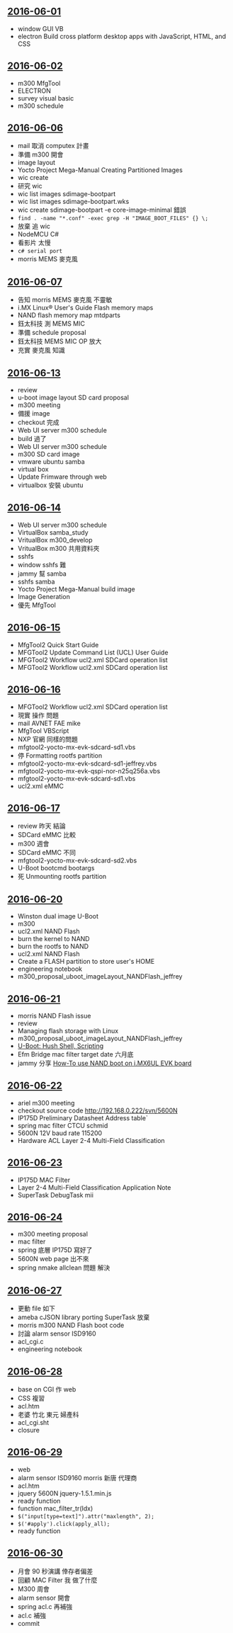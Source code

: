 [2016-06-01](https://github.com/silenceuncrio/diary/wiki/20160601_jeffrey)
---
- window GUI  VB
- electron Build cross platform desktop apps with JavaScript, HTML, and CSS

[2016-06-02](https://github.com/silenceuncrio/diary/wiki/20160602_jeffrey)
---
- m300 MfgTool  
- ELECTRON
- survey visual basic
- m300 schedule  

[2016-06-06](https://github.com/silenceuncrio/diary/wiki/20160606_jeffrey)
---
- mail 取消 computex 計畫
- 準備 m300 開會
- image layout
- Yocto Project Mega-Manual Creating Partitioned Images
- wic create
- 研究 wic
- wic list images sdimage-bootpart
- wic list images sdimage-bootpart.wks
- wic create sdimage-bootpart -e core-image-minimal 錯誤
- `find . -name "*.conf" -exec grep -H "IMAGE_BOOT_FILES" {} \;`
- 放棄 追 wic
- NodeMCU C#
- 看影片 太慢  
- `c# serial port`
- morris MEMS 麥克風


[2016-06-07](https://github.com/silenceuncrio/diary/wiki/20160607_jeffrey)
---
- 告知 morris MEMS 麥克風 不靈敏
- i.MX Linux® User's Guide Flash memory maps
- NAND flash memory map mtdparts
- 鈺太科技 測 MEMS MIC  
- 準備 schedule proposal
- 鈺太科技 MEMS MIC OP 放大  
- 充實 麥克風 知識

[2016-06-13](https://github.com/silenceuncrio/diary/wiki/20160613_jeffrey)
---
- review
- u-boot image layout SD card proposal
- m300 meeting
- 備援 image
- checkout 完成
- Web UI server m300 schedule
- build 過了
- Web UI server m300 schedule
- m300 SD card image
- vmware ubuntu samba  
- virtual box
- Update Frimware through web
- virtualbox 安裝 ubuntu

[2016-06-14](https://github.com/silenceuncrio/diary/wiki/20160614_jeffrey)
---
- Web UI server m300 schedule
- VirtualBox samba_study
- VritualBox m300_develop
- VritualBox m300 共用資料夾
- sshfs
- window sshfs 難
- jammy 幫 samba
- sshfs samba
- Yocto Project Mega-Manual build image
- Image Generation
- 優先 MfgTool

[2016-06-15](https://github.com/silenceuncrio/diary/wiki/20160615_jeffrey)
---
- MfgTool2 Quick Start Guide
- MFGTool2 Update Command List (UCL) User Guide
- MFGTool2 Workflow ucl2.xml SDCard operation list
- MFGTool2 Workflow ucl2.xml SDCard operation list

[2016-06-16](https://github.com/silenceuncrio/diary/wiki/20160616_jeffrey)
---
- MFGTool2 Workflow ucl2.xml SDCard operation list
- 現實 操作 問題
- mail AVNET FAE mike
- MfgTool VBScript
- NXP 官網 同樣的問題
- mfgtool2-yocto-mx-evk-sdcard-sd1.vbs 
- 停 Formatting rootfs partition
- mfgtool2-yocto-mx-evk-sdcard-sd1-jeffrey.vbs
- mfgtool2-yocto-mx-evk-qspi-nor-n25q256a.vbs
- mfgtool2-yocto-mx-evk-sdcard-sd1.vbs
- ucl2.xml eMMC

[2016-06-17](https://github.com/silenceuncrio/diary/wiki/20160617_jeffrey)
---
- review 昨天 結論
- SDCard eMMC 比較
- m300 週會
- SDCard eMMC 不同
- mfgtool2-yocto-mx-evk-sdcard-sd2.vbs
- U-Boot bootcmd bootargs
- 死 Unmounting rootfs partition


[2016-06-20](https://github.com/silenceuncrio/diary/wiki/20160620_jeffrey)
---
- Winston dual image U-Boot
- m300
- ucl2.xml NAND Flash
- burn the kernel to NAND
- burn the rootfs to NAND
- ucl2.xml NAND Flash
- Create a FLASH partition to store user's HOME
- engineering notebook
- m300_proposal_uboot_imageLayout_NANDFlash_jeffrey

[2016-06-21](https://github.com/silenceuncrio/diary/wiki/20160621_jeffrey)
---
- morris NAND Flash issue
- review
- Managing flash storage with Linux
- m300_proposal_uboot_imageLayout_NANDFlash_jeffrey
- [U-Boot: Hush Shell, Scripting](http://www.xilinx.com/video/soc/u-boot-hush-shell-scripting.html)  
- Efm Bridge mac filter target date 六月底
- jammy 分享 [How-To use NAND boot on i.MX6UL EVK board](https://community.nxp.com/docs/DOC-236994)

[2016-06-22](https://github.com/silenceuncrio/diary/wiki/20160622_jeffrey)
---
- ariel m300 meeting  
- checkout source code http://192.168.0.222/svn/5600N
- IP175D Preliminary Datasheet Address table`
- spring mac filter CTCU schmid
- 5600N 12V baud rate 115200
- Hardware ACL Layer 2-4 Multi-Field Classification

[2016-06-23](https://github.com/silenceuncrio/diary/wiki/20160623_jeffrey)
---
- IP175D MAC Filter
- Layer 2-4 Multi-Field Classification Application Note
- SuperTask DebugTask mii

[2016-06-24](https://github.com/silenceuncrio/diary/wiki/20160624_jeffrey)
---
- m300 meeting proposal  
- mac filter
- spring 底層 IP175D 寫好了
- 5600N web page 出不來
- spring nmake allclean 問題 解決



[2016-06-27](https://github.com/silenceuncrio/diary/wiki/20160627_jeffrey)
---
- 更動 file 如下
- ameba cJSON library porting SuperTask 放棄
- morris m300 NAND Flash boot code
- 討論 alarm sensor ISD9160
- acl_cgi.c
- engineering notebook

[2016-06-28](https://github.com/silenceuncrio/diary/wiki/20160628_jeffrey)
---
- base on CGI 作 web
- CSS 複習
- acl.htm
- 老婆 竹北 東元 婦產科
- acl_cgi.sht
- closure

[2016-06-29](https://github.com/silenceuncrio/diary/wiki/20160629_jeffrey)
---
- web
- alarm sensor ISD9160 morris 新唐 代理商
- acl.htm
- jquery 5600N jquery-1.5.1.min.js
- ready function
- function mac_filter_tr(Idx)
- `$("input[type=text]").attr("maxlength", 2);`
- `$('#apply').click(apply_all);`
- ready function

[2016-06-30](https://github.com/silenceuncrio/diary/wiki/20160630_jeffrey)
---
- 月會 90 秒演講 倖存者偏差
- 回顧 MAC Filter 我 做了什麼
- M300 周會  
- alarm sensor 開會  
- spring acl.c 再補強
- acl.c 補強
- commit



